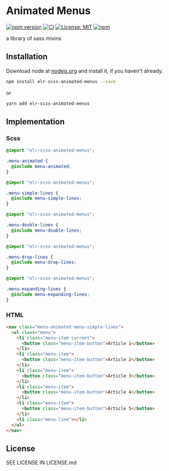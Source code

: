 # Animated Menus

[![npm version](http://img.shields.io/npm/v/elr-scss-animated-menus.svg)](https://www.npmjs.org/package/elr-scss-animated-menus)
[![CI](https://github.com/Beth3346/elr-scss-animated-menus/actions/workflows/node.js.yml/badge.svg)](https://github.com/Beth3346/elr-scss-animated-menus/actions/workflows/node.js.yml)
[![License: MIT](https://img.shields.io/badge/License-MIT-yellow.svg)](https://opensource.org/licenses/MIT)
[![npm](https://img.shields.io/npm/dm/elr-scss-animated-menus.svg?style=flat)](https://npmjs.com/package/elr-scss-animated-menus)

a library of sass mixins

## Installation

Download node at [nodejs.org](http://nodejs.org) and install it, if you haven't already.

```sh
npm install elr-scss-animated-menus --save
```

or

```sh
yarn add elr-scss-animated-menus
```

## Implementation

### Scss

```scss
@import "elr-scss-animated-menus";

.menu-animated {
  @include menu-animated;
}
```

```scss
@import "elr-scss-animated-menus";

.menu-simple-lines {
  @include menu-simple-lines;
}
```

```scss
@import "elr-scss-animated-menus";

.menu-double-lines {
  @include menu-double-lines;
}
```

```scss
@import "elr-scss-animated-menus";

.menu-drop-lines {
  @include menu-drop-lines;
}
```

```scss
@import "elr-scss-animated-menus";

.menu-expanding-lines {
  @include menu-expanding-lines;
}
```

### HTML

```html
<nav class="menu-animated menu-simple-lines">
  <ul class="menu">
    <li class="menu-item current">
      <button class="menu-item-button">Article 1</button>
    </li>
    <li class="menu-item">
      <button class="menu-item-button">Article 2</button>
    </li>
    <li class="menu-item">
      <button class="menu-item-button">Article 3</button>
    </li>
    <li class="menu-item">
      <button class="menu-item-button">Article 4</button>
    </li>
    <li class="menu-item">
      <button class="menu-item-button">Article 5</button>
    </li>
    <li class="menu-line"></li>
  </ul>
</nav>
```

## License

SEE LICENSE IN LICENSE.md
